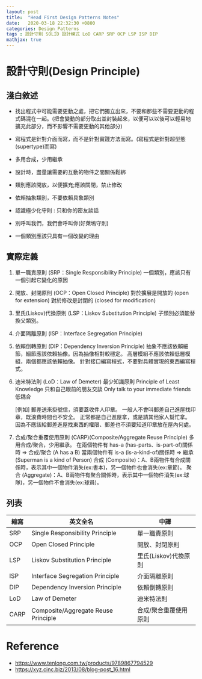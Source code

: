 ```yaml
---
layout: post
title:  "Head First Design Patterns Notes"
date:   2020-03-18 22:32:30 +0800
categories: Design_Patterns
tags : 設計守則 SOLID 設計模式 LoD CARP SRP OCP LSP ISP DIP
mathjax: true
---
```

# 設計守則(Design Principle)

## 淺白敘述

* 找出程式中可能需要更動之處，把它們獨立出來，不要和那些不需要更動的程式碼混在一起。(把會變動的部分取出並封裝起來，以便可以以後可以輕易地擴充此部分，而不影響不需要更動的其他部分)

* 寫程式是針對介面而寫，而不是針對實踐方法而寫。(寫程式是針對超型態(supertype)而寫)

* 多用合成，少用繼承

* 設計時，盡量讓需要的互動的物件之間關係鬆綁

* 類別應該開放，以便擴充;應該關閉，禁止修改

* 依賴抽象類別，不要依賴具象類別

* 認識極少化守則 : 只和你的密友談話

* 別呼叫我們，我們會呼叫你(好萊塢守則)

* 一個類別應該只具有一個改變的理由

## 實際定義

1. 單一職責原則 (SRP：Single Responsibility Principle)
	一個類別，應該只有一個引起它變化的原因

2. 開放、封閉原則 (OCP：Open Closed Principle)
	對於擴展是開放的 (open for extension)
	對於修改是封閉的 (closed for modification)

3. 里氏(Liskov)代換原則 (LSP：Liskov Substitution Principle)
	子類別必須能替換父類別。

4. 介面隔離原則 (ISP：Interface Segregation Principle)

5. 依賴倒轉原則 (DIP：Dependency Inversion Principle)
	抽象不應該依賴細節，細節應該依賴抽像。因為抽像相對較穩定。
	高層模組不應該依賴低層模組，兩個都應該依賴抽像。
	針對接口編寫程式，不要對具體實現的東西編寫程式。

6. 迪米特法則 (LoD：Law of Demeter)
	最少知識原則 Principle of Least Knowledge
	只和自己眼前的朋友交談 Only talk to your immediate friends
	低耦合

	[例如]
	郵差送來掛號信，須要蓋收件人印章。
	一般人不會叫郵差自己進屋找印章，既浪費時間也不安全。
	正常都是自己進屋拿，或是請其他家人幫忙拿。
	因為不應該給郵差進屋找東西的權限、郵差也不須要知道印章放在屋內何處。

7. 合成/聚合重覆使用原則 (CARP)(Composite/Aggregate Reuse Principle)
	多用合成/聚合，少用繼承。
	在兩個物件有 has-a (has-parts、is-part-of)關係時 => 合成/聚合 (A has a B)
	當兩個物件有 is-a (is-a-kind-of)關係時 => 繼承 (Superman is a kind of Person)
	合成 (Composite)：A、B兩物件有合成關係時，表示其中一個物件消失(ex:書本)，另一個物件也會消失(ex:章節)。
	聚合 (Aggregate)：A、B兩物件有聚合關係時，表示其中一個物件消失(ex:球隊)，另一個物件不會消失(ex:球員)。
	
## 列表

|  縮寫   | 英文全名   | 中譯  |
|  ----  | ----  | ----  |
| SRP  | Single Responsibility Principle | 單一職責原則  |
| OCP  | Open Closed Principle | 開放、封閉原則  |
| LSP  | Liskov Substitution Principle | 里氏(Liskov)代換原則 |
| ISP  | Interface Segregation Principle | 介面隔離原則  |
| DIP  | Dependency Inversion Principle | 依賴倒轉原則  |
| LoD  | Law of Demeter | 迪米特法則  |
| CARP  | Composite/Aggregate Reuse Principle | 合成/聚合重覆使用原則  |


# Reference

* https://www.tenlong.com.tw/products/9789867794529
* https://xyz.cinc.biz/2013/08/blog-post_16.html


